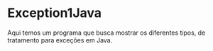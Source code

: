 # Exception1Java
Aqui temos um programa que busca mostrar os diferentes tipos, de tratamento para exceções em Java.
